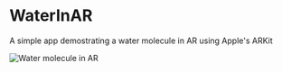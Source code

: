 # WaterInAR

A simple app demostrating a water molecule in AR using Apple's ARKit

![Water molecule in AR](https://github.com/sandeepjoshi1910/WaterInAR/blob/master/water.gif) 
